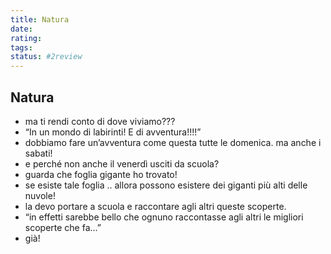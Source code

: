 ```yaml
---
title: Natura
date: 
rating: 
tags:
status: #2review
---
```

## Natura

- ma ti rendi conto di dove viviamo???
- “In un mondo di labirinti! E di avventura!!!!”
- dobbiamo fare un’avventura come questa tutte le domenica. ma anche i sabati!  
- e perché non anche il venerdì usciti da scuola?
- guarda che foglia gigante ho trovato!  
- se esiste tale foglia .. allora possono esistere dei giganti più alti delle nuvole!
- la devo portare a scuola e raccontare agli altri queste scoperte.
- “in effetti sarebbe bello che ognuno raccontasse agli altri le migliori scoperte che fa...”
- già!
